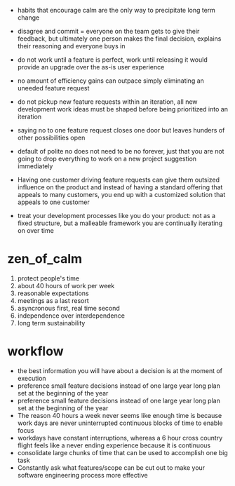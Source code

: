 - habits that encourage calm are the only way to precipitate long term change
- disagree and commit = everyone on the team gets to give their feedback, but ultimately one person makes the final decision, explains their reasoning and everyone buys in
- do not work until a feature is perfect, work until releasing it would provide an upgrade over the as-is user experience
- no amount of efficiency gains can outpace simply eliminating an uneeded feature request
- do not pickup new feature requests within an iteration, all new development work ideas must be shaped before being prioritized into an iteration
- saying no to one feature request closes one door but leaves hunders of other possibilities open
- default of polite no does not need to be no forever, just that you are not going to drop everything to work on a new project suggestion immediately
- Having one customer driving feature requests can give them outsized influence on the product and instead of having a standard offering that appeals to many customers, you end up with a customized solution that appeals to one customer


- treat your development processes like you do your product: not as a fixed structure, but a malleable framework you are continually iterating on over time


# zen_of_calm
1) protect people's time
2) about 40 hours of work per week
3) reasonable expectations
4) meetings as a last resort
5) asyncronous first, real time second
6) independence over interdependence
7) long term sustainability



# workflow
- the best information you will have about a decision is at the moment of execution
- preference small feature decisions instead of one large year long plan set at the beginning of the year
- preference small feature decisions instead of one large year long plan set at the beginning of the year
- The reason 40 hours a week never seems like enough time is because work days are never uninterrupted continuous blocks of time to enable focus
- workdays have constant interruptions, whereas a 6 hour cross country flight feels like a never ending experience because it is continuous
- consolidate large chunks of time that can be used to accomplish one big task
- Constantly ask what features/scope can be cut out to make your software engineering process more effective